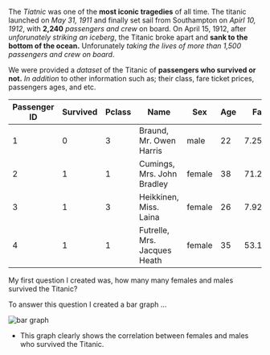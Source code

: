 The *Tiatnic* was one of the **most iconic tragedies** of all time. The titanic launched on *May 31, 1911* and finally set sail from Southampton on *Apirl 10, 1912*, with **2,240** *passengers and crew* on board. On April 15, 1912, after *unforunately striking an iceberg*, the Titanic broke apart and **sank to the bottom of the ocean.** Unforunately *taking the lives of more than 1,500 passengers and crew on board*.

We were provided a *dataset* of the Titanic of **passengers who survived or not.** *In addition* to other information such as; their class, fare ticket prices, passengers ages, and etc.

| Passenger ID | Survived | Pclass | Name | Sex | Age | Fare | 
| ----------- | ----------- | ----------- | ----------- | ----------- | ----------- | ----------- |
| 1 | 0 | 3 | Braund, Mr. Owen Harris | male | 22 | 7.2500 |
| 2 | 1 | 1 | Cumings, Mrs. John Bradley | female | 38 | 71.2833 |
| 3 | 1 | 3 | Heikkinen, Miss. Laina | female | 26 | 7.9250 |
| 4 | 1 | 1 | Futrelle, Mrs. Jacques Heath | female | 35 | 53.1000 |

My first question I created was, how many many females and males survived the Titanic?

To answer this question I created a bar graph ...

![bar graph](output.jpg)

- This graph clearly shows the correlation between females and males who survived the Titanic.

